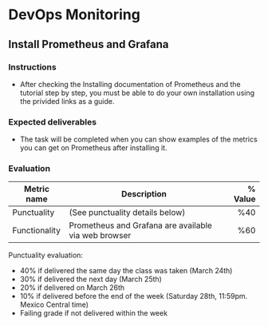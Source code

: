 # DevOps Monitoring
## Install Prometheus and Grafana

### Instructions
- After checking the Installing documentation of Prometheus and the tutorial step by step, you must be able to do your own installation using the privided links as a guide.


### Expected deliverables
- The task will be completed when you can show examples of the metrics you can get on Prometheus after installing it.


### Evaluation

| Metric name | Description | % Value |
| ----------- |-------------| -------:|
| Punctuality | (See punctuality details below) | %40 |
| Functionality | Prometheus and Grafana are available via web browser | %60 |

Punctuality evaluation:
- 40% if delivered the same day the class was taken (March 24th)
- 30% if delivered the next day (March 25th)
- 20% if delivered on March 26th
- 10% if delivered before the end of the week (Saturday 28th, 11:59pm. Mexico Central time)
- Failing grade if not delivered within the week
